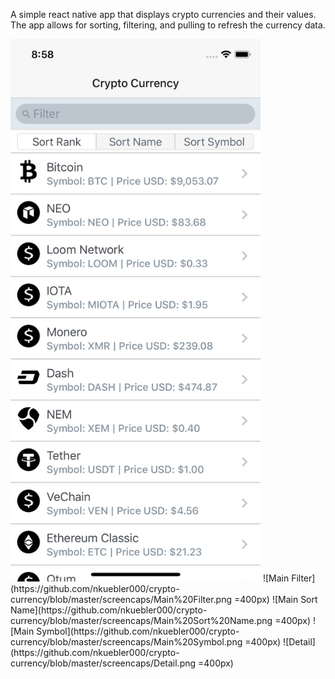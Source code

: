 A simple react native app that displays crypto currencies and their values. The app allows for sorting, filtering, and pulling to refresh the currency data.

<img src="https://github.com/nkuebler000/crypto-currency/blob/master/screencaps/Main.png" alt="Main" width="400" />
![Main Filter](https://github.com/nkuebler000/crypto-currency/blob/master/screencaps/Main%20Filter.png =400px)
![Main Sort Name](https://github.com/nkuebler000/crypto-currency/blob/master/screencaps/Main%20Sort%20Name.png =400px)
![Main Symbol](https://github.com/nkuebler000/crypto-currency/blob/master/screencaps/Main%20Symbol.png =400px)
![Detail](https://github.com/nkuebler000/crypto-currency/blob/master/screencaps/Detail.png =400px)
